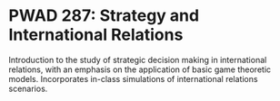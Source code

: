# PWAD 287: Strategy and International Relations

Introduction to the study of strategic decision making in international relations, with an emphasis on the application of basic game theoretic models. Incorporates in-class simulations of international relations scenarios.